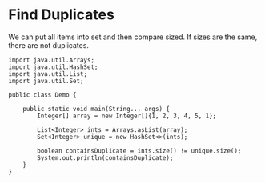 # Find Duplicates

We can put all items into set and then compare sized. If sizes are the same, there are not duplicates. 

```
import java.util.Arrays;
import java.util.HashSet;
import java.util.List;
import java.util.Set;

public class Demo {

    public static void main(String... args) {
        Integer[] array = new Integer[]{1, 2, 3, 4, 5, 1};

        List<Integer> ints = Arrays.asList(array);
        Set<Integer> unique = new HashSet<>(ints);

        boolean containsDuplicate = ints.size() != unique.size();
        System.out.println(containsDuplicate);
    }
}
```



